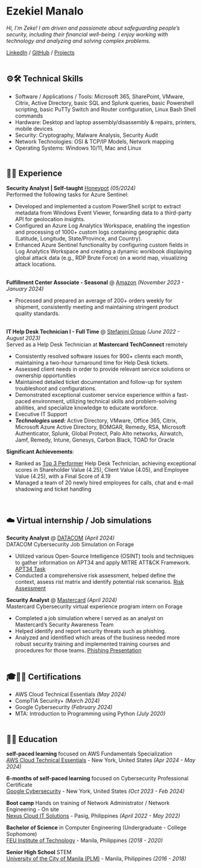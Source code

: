 # Ezekiel Manalo

_Hi, I'm Zeke! I am driven and passionate about safeguarding people’s security, including their financial well-being. I enjoy working with technology and analyzing and solving complex problems._ <br>

[LinkedIn](https://www.linkedin.com/in/ezekiel-manalo/) / [GitHub](https://github.com/zekemanalo) / [Projects](https://github.com/zekemanalo/redesigned-octo-broccoli)
<br><br>

## ⚙️🛠️ Technical Skills
 - Software / Applications / Tools: Microsoft 365, SharePoint, VMware, Citrix, Active Directory, basic SQL and Splunk queries, basic Powershell scripting, basic PuTTy Switch and Router configuration, Linux Bash Shell commands
 - Hardware: Desktop and laptop assembly/disassembly & repairs, printers, mobile devices
 - Security: Cryptography, Malware Analysis, Security Audit
 - Network Technologies: OSI & TCP/IP Models, Network mapping
 - Operating Systems: Windows 10/11, Mac and Linux
<br><br>

## 🧑‍💼 Experience

**Security Analyst | Self-taught** [Honeypot](https://github.com/zekemanalo/honeypot/blob/main/HONEYPOT%20EXPERIMENT.pdf) _(05/2024)_ <br>
Performed the following tasks for Azure Sentinel:
  - Developed and implemented a custom PowerShell script to extract metadata from Windows Event Viewer, forwarding data to a third-party API for geolocation insights.
  - Configured an Azure Log Analytics Workspace, enabling the ingestion and processing of 1000+ custom logs containing geographic data (Latitude, Longitude, State/Province, and Country).
  - Enhanced Azure Sentinel functionality by configuring custom fields in Log Analytics Workspace and creating a dynamic workbook displaying global attack data (e.g., RDP Brute Force) on a world map, visualizing attack locations.
<br><br>

**Fulfillment Center Associate - Seasonal** @ [Amazon](https://www.amazon.com/) _(November 2023 - January 2024)_ <br>
  - Processed and prepared an average of 200+ orders weekly for shipment, consistently meeting and maintaining stringent product quality standards.
<br><br>

**IT Help Desk Technician I - Full Time** @ [Stefanini Group](https://stefanini.com/en) _(June 2022 - August 2023)_ <br>
Served as a Help Desk Technician at **Mastercard TechConnect** remotely
  - Consistently resolved software issues for 900+ clients each month, maintaining a two-hour turnaround time for Help Desk tickets.
  - Assessed client needs in order to provide relevant service solutions or ownership opportunities
  - Maintained detailed ticket documentation and follow-up for system troubleshoot and configurations​.
  - Demonstrated exceptional customer service experience within a fast-paced environment, utilizing technical skills and problem-solving abilities, and specialize knowledge to educate workforce.
  - Executive IT Support
  - **_Technologies used:_** Active Directory, VMware, Office 365, Citrix, Microsoft Azure Active Directory, BOMGAR, Remedy, RSA, Microsoft Authenticator, Splunk, Global Protect, Palo Alto networks, Airwatch, Jamf, Remedy, Intune, Genesys, Carbon Black, TOAD for Oracle
    
**Significant Achievements**:
  - Ranked as [Top 3 Performer](https://github.com/zekemanalo/phishing/blob/main/IMG_0871.jpg) Help Desk Technician, achieving exceptional scores in Shareholder Value (4.25), Client Value (4.05), and Employee Value (4.25), with a Final Score of 4.19
  - Managed a team of 20 newly hired employees for calls, chat and e-mail shadowing and ticket handling
<br>

## ☁️ Virtual internship / Job simulations

**Security Analyst** @ [DATACOM](https://datacom.com/nz/en) _(April 2024)_ <br>
DATACOM Cybersecurity Job Simulation on Forage   
  - Utilized various Open-Source Intelligence (OSINT) tools and techniques to gather information on APT34 and apply MITRE ATT&CK Framework. [APT34 Task](https://github.com/zekemanalo/phishing/blob/main/APT34_Task.pdf)
  - Conducted a comprehensive risk assessment, helped define the context, assess rist matrix and identify potential risk scenarios. [Risk Assessment](https://github.com/zekemanalo/phishing/blob/main/Task%202%20Risk%20Assessment.pdf)

**Security Analyst** @ [Mastercard](https://www.mastercard.us/en-us.html) _(April 2024)_ <br>
Mastercard Cybersecurity virtual experience program intern on Forage 
  - Completed a job simulation where I served as an analyst on Mastercard’s Security Awareness Team 
  - Helped identify and report security threats such as phishing.
  - Analyzed and identified which areas of the business needed more robust security training and implemented training courses and procedures for those teams. [Phishing Presentation](https://github.com/zekemanalo/phishing/blob/main/Prevent%20phishing.pdf)
<br><br>


## 🎓📜🔑 Certifications

 - AWS Cloud Technical Essentials _(May 2024)_
 - CompTIA Security+ _(March 2024)_
 - Google Cybersecurity _(February 2024)_
 - MTA: Introduction to Programming using Python _(July 2020)_
<br><br>

## 👨‍🎓 Education

**self-paced learning** focused on AWS Fundamentals Specialization<br>
[AWS Cloud Technical Essentials](https://www.coursera.org/specializations/aws-fundamentals) - New York, United States _(Apr 2024 - May 2024)_

**6-months of self-paced learning** focused on Cybersecurity Professional Certificate<br>
[Google Cybersecurity](https://www.coursera.org/programs/eightfold-pliic/professional-certificates/google-cybersecurity?authProvider=nyslabor) - New York, United States _(Oct 2023 - Feb 2024)_ <br>

**Boot camp** Hands on training of Network Administrator / Network Engineering - On site<br>
[Nexus Cloud IT Solutions](https://www.facebook.com/nxs88/) - Pasig, Philippines _(April 2022 - May 2022)_

**Bachelor of Science** in Computer Engineering (Undergraduate - College Sophomore)<br>
[FEU Institute of Technology](https://www.feutech.edu.ph/) - Manila, Philippines _(2018 - 2020)_

**Senior High School** STEM<br>
[University of the City of Manila (PLM)](https://plm.edu.ph/) - Manila, Philippines _(2016 - 2018)_
<br><br>
